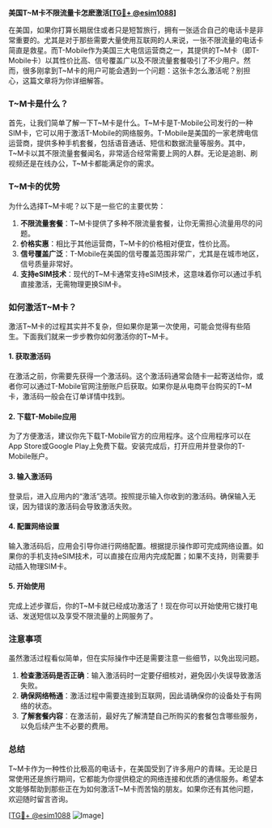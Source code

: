 **美国T~M卡不限流量卡怎麽激活[[TG💪+ @esim1088](https://t.me/s/esim1088)]**

在美国，如果你打算长期居住或者只是短暂旅行，拥有一张适合自己的电话卡是非常重要的。尤其是对于那些需要大量使用互联网的人来说，一张不限流量的电话卡简直是救星。而T-Mobile作为美国三大电信运营商之一，其提供的T~M卡（即T-Mobile卡）以其性价比高、信号覆盖广以及不限流量套餐吸引了不少用户。然而，很多刚拿到T~M卡的用户可能会遇到一个问题：这张卡怎么激活呢？别担心，这篇文章将为你详细解答。

### T~M卡是什么？

首先，让我们简单了解一下T~M卡是什么。T~M卡是T-Mobile公司发行的一种SIM卡，它可以用于激活T-Mobile的网络服务。T-Mobile是美国的一家老牌电信运营商，提供多种手机套餐，包括语音通话、短信和数据流量等服务。其中，T~M卡以其不限流量套餐闻名，非常适合经常需要上网的人群。无论是追剧、刷视频还是在线办公，T~M卡都能满足你的需求。

### T~M卡的优势

为什么选择T~M卡呢？以下是一些它的主要优势：

1. **不限流量套餐**：T~M卡提供了多种不限流量套餐，让你无需担心流量用尽的问题。
2. **价格实惠**：相比于其他运营商，T~M卡的价格相对便宜，性价比高。
3. **信号覆盖广泛**：T-Mobile在美国的信号覆盖范围非常广，尤其是在城市地区，信号质量非常好。
4. **支持eSIM技术**：现代的T~M卡通常支持eSIM技术，这意味着你可以通过手机直接激活，无需物理更换SIM卡。

### 如何激活T~M卡？

激活T~M卡的过程其实并不复杂，但如果你是第一次使用，可能会觉得有些陌生。下面我们就来一步步教你如何激活你的T~M卡。

#### 1. 获取激活码

在激活之前，你需要先获得一个激活码。这个激活码通常会随卡一起寄送给你，或者你可以通过T-Mobile官网注册账户后获取。如果你是从电商平台购买的T~M卡，激活码一般会在订单详情中找到。

#### 2. 下载T-Mobile应用

为了方便激活，建议你先下载T-Mobile官方的应用程序。这个应用程序可以在App Store或Google Play上免费下载。安装完成后，打开应用并登录你的T-Mobile账户。

#### 3. 输入激活码

登录后，进入应用内的“激活”选项。按照提示输入你收到的激活码。确保输入无误，因为错误的激活码会导致激活失败。

#### 4. 配置网络设置

输入激活码后，应用会引导你进行网络配置。根据提示操作即可完成网络设置。如果你的手机支持eSIM技术，可以直接在应用内完成配置；如果不支持，则需要手动插入物理SIM卡。

#### 5. 开始使用

完成上述步骤后，你的T~M卡就已经成功激活了！现在你可以开始使用它拨打电话、发送短信以及享受不限流量的上网服务了。

### 注意事项

虽然激活过程看似简单，但在实际操作中还是需要注意一些细节，以免出现问题。

1. **检查激活码是否正确**：输入激活码时一定要仔细核对，避免因小失误导致激活失败。
2. **确保网络畅通**：激活过程中需要连接到互联网，因此请确保你的设备处于有网络的状态。
3. **了解套餐内容**：在激活前，最好先了解清楚自己所购买的套餐包含哪些服务，以免后续产生不必要的费用。

### 总结

T~M卡作为一种性价比极高的电话卡，在美国受到了许多用户的青睐。无论是日常使用还是旅行期间，它都能为你提供稳定的网络连接和优质的通信服务。希望本文能够帮助到那些正在为如何激活T~M卡而苦恼的朋友。如果你还有其他问题，欢迎随时留言咨询。

[[TG💪+ @esim1088](https://t.me/s/esim1088) ![Image](https://i.postimg.cc/4NQfJmqS/Snipaste-2025-05-13-00-14-12.png)]